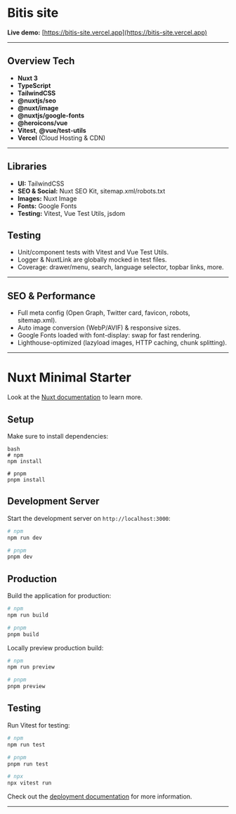 # Bitis site

**Live demo:** [https://bitis-site.vercel.app](https://bitis-site.vercel.app)  

---

## Overview Tech

- **Nuxt 3** 
- **TypeScript**
- **TailwindCSS**
- **@nuxtjs/seo** 
- **@nuxt/image**
- **@nuxtjs/google-fonts**
- **@heroicons/vue**
- **Vitest**, **@vue/test-utils**
- **Vercel** (Cloud Hosting & CDN)

---

## Libraries

- **UI:** TailwindCSS
- **SEO & Social:** Nuxt SEO Kit, sitemap.xml/robots.txt
- **Images:** Nuxt Image 
- **Fonts:** Google Fonts  
- **Testing:** Vitest, Vue Test Utils, jsdom

## Testing

- Unit/component tests with Vitest and Vue Test Utils.
- Logger & NuxtLink are globally mocked in test files.
- Coverage: drawer/menu, search, language selector, topbar links, more.

---

## SEO & Performance

- Full meta config (Open Graph, Twitter card, favicon, robots, sitemap.xml).
- Auto image conversion (WebP/AVIF) & responsive sizes.
- Google Fonts loaded with font-display: swap for fast rendering.
- Lighthouse-optimized (lazyload images, HTTP caching, chunk splitting).

---


# Nuxt Minimal Starter

Look at the [Nuxt documentation](https://nuxt.com/docs/getting-started/introduction) to learn more.

## Setup

Make sure to install dependencies:

```
bash
# npm
npm install

# pnpm
pnpm install  
```

## Development Server

Start the development server on `http://localhost:3000`:

```bash
# npm
npm run dev

# pnpm
pnpm dev 
```

## Production

Build the application for production:

```bash
# npm
npm run build

# pnpm
pnpm build 
```

Locally preview production build:

```bash
# npm
npm run preview

# pnpm
pnpm preview 
```

## Testing

Run Vitest for testing:

```bash
# npm
npm run test

# pnpm
pnpm run test 

# npx
npx vitest run
```

Check out the [deployment documentation](https://nuxt.com/docs/getting-started/deployment) for more information.


---


